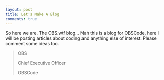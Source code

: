 ```yaml
---
layout: post
title: Let's Make A Blog
comments: true
---
```


So here we are. The OBS.wtf blog... Nah this is a blog for OBSCode, here I will be posting articles about coding and anything else of interest. Please comment some ideas too. 

> OBS
>
> Chief Executive Officer
>
> OBSCode 
